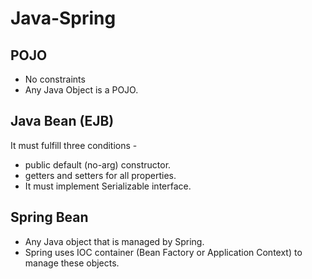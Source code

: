 # Java-Spring

## POJO
* No constraints
* Any Java Object is a POJO.

## Java Bean (EJB)
It must fulfill three conditions - 
* public default (no-arg) constructor.
* getters and setters for all properties.
* It must implement Serializable interface.

## Spring Bean
* Any Java object that is managed by Spring.
* Spring uses IOC container (Bean Factory or Application Context) to manage these objects.

  
